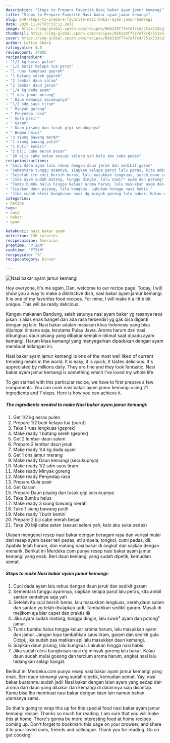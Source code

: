 ```yaml
---
description: "Steps to Prepare Favorite Nasi bakar ayam jamur kemangi"
title: "Steps to Prepare Favorite Nasi bakar ayam jamur kemangi"
slug: 649-steps-to-prepare-favorite-nasi-bakar-ayam-jamur-kemangi
date: 2020-11-07T03:53:11.247Z
image: https://img-global.cpcdn.com/recipes/86b310f77e7ef7cd/751x532cq70/nasi-bakar-ayam-jamur-kemangi-foto-resep-utama.jpg
thumbnail: https://img-global.cpcdn.com/recipes/86b310f77e7ef7cd/751x532cq70/nasi-bakar-ayam-jamur-kemangi-foto-resep-utama.jpg
cover: https://img-global.cpcdn.com/recipes/86b310f77e7ef7cd/751x532cq70/nasi-bakar-ayam-jamur-kemangi-foto-resep-utama.jpg
author: Lettie Sharp
ratingvalue: 4.8
reviewcount: 34002
recipeingredient:
- "1/2 kg beras pulen"
- "1/2 butir kelapa tua parut"
- "1 ruas lengkuas geprek"
- "1 batang sereh geprek"
- "2 lembar daun salam"
- "2 lembar daun jeruk"
- "1/4 kg dada ayam"
- "1 ons jamur merang"
- " Daun kemangi secukupnya"
- "1/2 sdm saus tiram"
- " Minyak goreng"
- " Penyedap rasa"
- " Gula pasir"
- " Garam"
- " Daun pisang dan tusuk gigi secukupnya"
- " Bumbu halus"
- "3 siung bawang merah"
- "1 siung bawang putih"
- "1 butir kemiri"
- "2 biji cabe merah besar"
- "20 biji cabe setan sesuai selera yah kalo aku suka pedes"
recipeinstructions:
- "Cuci dada ayam lalu rebus dengan daun jeruk dan sedikit garam"
- "Sementara tunggu ayamnya, siapkan kelapa parut lalu peras, kita ambil santan kentalnya saja yah"
- "Setelah itu cuci bersih beras, lalu masukkan lengkuas, sereh,daun salam dan santan yg telah disiapkan tadi. Tambahkan sedikit garam. Masak di mejikom aja biar cepet dan praktis 😁"
- "Jika ayam sudah matang, tunggu dingin, lalu suwir² ayam dan potong² jamur."
- "Tumis bumbu halus hingga keluar aroma harum, lalu masukkan ayam dan jamur. Jangan lupa tambahkan saus tiram, garam dan sedikit gula. Cicipi, jika sudah pas matikan api lalu masukkan daun kemangi."
- "Siapkan daun pisang, lalu bungkus. Lakukan hingga nasi habis."
- "Jika sudah olesi bungkusan nasi dg minyak goreng lalu bakar. Kalau daun sudah mulai gosong dan tercium aroma harum, angkat nasi lalu hidangkan selagi hangat."
categories:
- Recipe
tags:
- nasi
- bakar
- ayam

katakunci: nasi bakar ayam 
nutrition: 150 calories
recipecuisine: American
preptime: "PT26M"
cooktime: "PT51M"
recipeyield: "3"
recipecategory: Dinner

---
```



![Nasi bakar ayam jamur kemangi](https://img-global.cpcdn.com/recipes/86b310f77e7ef7cd/751x532cq70/nasi-bakar-ayam-jamur-kemangi-foto-resep-utama.jpg)

Hey everyone, it's me again, Dan, welcome to our recipe page. Today, I will show you a way to make a distinctive dish, nasi bakar ayam jamur kemangi. It is one of my favorites food recipes. For mine, I will make it a little bit unique. This will be really delicious.

Kangen makanan Bandung, salah satunya nasi ayam bakar yg rasanya raos pisan :) alias enak banget dan ada rasa tersendiri yg gak bisa diganti dengan yg lain. Nasi bakar adalah masakan khas Indonesia yang bisa dijumpai dimana saja, terutama Pulau Jawa. Aroma harum dari nasi dibungkus daun pisang yang dibakar semakin nikmat saat dipadu ayam kemangi. Harum khas kemangi yang menyegarkan dipadukan dengan ayam membuat hidangan ini.

Nasi bakar ayam jamur kemangi is one of the most well liked of current trending meals in the world. It is easy, it is quick, it tastes delicious. It's appreciated by millions daily. They are fine and they look fantastic. Nasi bakar ayam jamur kemangi is something which I've loved my whole life.


To get started with this particular recipe, we have to first prepare a few components. You can cook nasi bakar ayam jamur kemangi using 21 ingredients and 7 steps. Here is how you can achieve it.

<!--inarticleads1-->

##### The ingredients needed to make Nasi bakar ayam jamur kemangi:

1. Get 1/2 kg beras pulen
1. Prepare 1/2 butir kelapa tua (parut)
1. Take 1 ruas lengkuas (geprek)
1. Make ready 1 batang sereh (geprek)
1. Get 2 lembar daun salam
1. Prepare 2 lembar daun jeruk
1. Make ready 1/4 kg dada ayam
1. Get 1 ons jamur merang
1. Make ready  Daun kemangi (secukupnya)
1. Make ready 1/2 sdm saus tiram
1. Make ready  Minyak goreng
1. Make ready  Penyedap rasa
1. Prepare  Gula pasir
1. Get  Garam
1. Prepare  Daun pisang dan tusuk gigi secukupnya
1. Take  Bumbu halus
1. Make ready 3 siung bawang merah
1. Take 1 siung bawang putih
1. Make ready 1 butir kemiri
1. Prepare 2 biji cabe merah besar
1. Take 20 biji cabe setan (sesuai selera yah, kalo aku suka pedes)


Ulasan mengenai resep nasi bakar dengan beragam rasa dan variasi mulai dari resep ayam bakar teri pedas, ati ampela, tongkol, cumi pedas, dll. Apabila telah harum, dan matang nasi bakar di angkat dan sajikan dengan menarik. Berikut ini Merdeka.com punya resep nasi bakar ayam jamur kemangi yang enak. Beri daun kemangi yang sudah dipetik, kemudian semat. 

<!--inarticleads2-->

##### Steps to make Nasi bakar ayam jamur kemangi:

1. Cuci dada ayam lalu rebus dengan daun jeruk dan sedikit garam
1. Sementara tunggu ayamnya, siapkan kelapa parut lalu peras, kita ambil santan kentalnya saja yah
1. Setelah itu cuci bersih beras, lalu masukkan lengkuas, sereh,daun salam dan santan yg telah disiapkan tadi. Tambahkan sedikit garam. Masak di mejikom aja biar cepet dan praktis 😁
1. Jika ayam sudah matang, tunggu dingin, lalu suwir² ayam dan potong² jamur.
1. Tumis bumbu halus hingga keluar aroma harum, lalu masukkan ayam dan jamur. Jangan lupa tambahkan saus tiram, garam dan sedikit gula. Cicipi, jika sudah pas matikan api lalu masukkan daun kemangi.
1. Siapkan daun pisang, lalu bungkus. Lakukan hingga nasi habis.
1. Jika sudah olesi bungkusan nasi dg minyak goreng lalu bakar. Kalau daun sudah mulai gosong dan tercium aroma harum, angkat nasi lalu hidangkan selagi hangat.


Berikut ini Merdeka.com punya resep nasi bakar ayam jamur kemangi yang enak. Beri daun kemangi yang sudah dipetik, kemudian semat. Yay, nasi bakar buatanmu sudah jadi! Nasi bakar dengan isian ayam yang sedap dan aroma dari daun yang dibakar dan kemangi di dalamnya siap disantap. Kamu bisa lho membuat nasi bakar dengan isian lain namun bahan utamanya sama. 

So that's going to wrap this up for this special food nasi bakar ayam jamur kemangi recipe. Thanks so much for reading. I am sure that you will make this at home. There's gonna be more interesting food at home recipes coming up. Don't forget to bookmark this page on your browser, and share it to your loved ones, friends and colleague. Thank you for reading. Go on get cooking!
